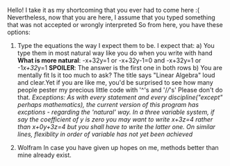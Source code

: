 Hello! I take it as my shortcoming that you ever had to come here :(
Nevertheless, now that you are here, I assume that you typed something that was not accepted or wrongly interpreted
So from here, you have these options:
1. Type the equations the way I expect them to be. I expect that:
        a) You type them in most natural way like you do when you write with hand
           **What is more natural**: -x+32y=1 or -x+32y-1=0
                   and           -x+32y=1 or -1*x+32*y=1
        **SPOILER**: The answer is the first one in both rows
        b) You are mentally fit
           Is it too much to ask? The title says "Linear Algebra" loud and clear.Yet if you are like me, you'd be
           surprised to see how many people pester my precious little code with '^'s and '/*/*'s'
           Please don't do that.
*Exceptions:
As with every statement and every discipline("except" perhaps mathematics), the current version of this program has
excptions - regarding the 'natural' way.
In a three variable system, if say the coefficient of y is zero you may want to write x+3z=4 rather than x+0y+3z=4
but you shall have to write the latter one. On similar lines, flexiblity in order of variable has not yet been achieved*

2. Wolfram
        In case you have given up hopes on me, methods better than mine already exist.
